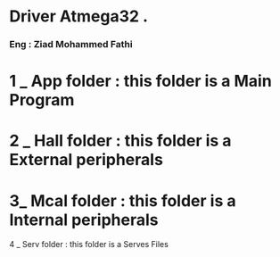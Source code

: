 <h1>Driver Atmega32 .</h1>
<h3>Eng : Ziad Mohammed Fathi </h3>
<p>

1 _ App folder : this folder is a Main Program
===========================================================================================================
2 _ Hall folder : this folder is a External peripherals
===========================================================================================================
3_ Mcal folder : this folder is a Internal peripherals 
===========================================================================================================
4 _ Serv folder : this folder is a Serves Files
